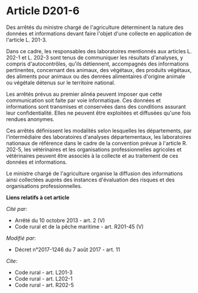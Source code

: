 # Article D201-6

Des arrêtés du ministre chargé de l'agriculture déterminent la nature des données et informations devant faire l'objet d'une
collecte en application de l'article L. 201-3.

Dans ce cadre, les responsables des laboratoires mentionnés aux articles L. 202-1 et L. 202-3 sont tenus de communiquer les
résultats d'analyses, y compris d'autocontrôles, qu'ils détiennent, accompagnés des informations pertinentes, concernant des
animaux, des végétaux, des produits végétaux, des aliments pour animaux ou des denrées alimentaires d'origine animale ou
végétale détenus sur le territoire national.

Les arrêtés prévus au premier alinéa peuvent imposer que cette communication soit faite par voie informatique. Ces données et
informations sont transmises et conservées dans des conditions assurant leur confidentialité. Elles ne peuvent être
exploitées et diffusées qu'une fois rendues anonymes.

Ces arrêtés définissent les modalités selon lesquelles les départements, par l'intermédiaire des laboratoires d'analyses
départementaux, les laboratoires nationaux de référence dans le cadre de la convention prévue à l'article R. 202-5, les
vétérinaires et les organisations professionnelles agricoles et vétérinaires peuvent être associés à la collecte et au
traitement de ces données et informations.

Le ministre chargé de l'agriculture organise la diffusion des informations ainsi collectées auprès des instances d'évaluation
des risques et des organisations professionnelles.

**Liens relatifs à cet article**

_Cité par_:

  - Arrêté du 10 octobre 2013 - art. 2 (V)
  - Code rural et de la pêche maritime - art. R201-45 (V)

_Modifié par_:

  - Décret n°2017-1246 du 7 août 2017 - art. 11

_Cite_:

  - Code rural - art. L201-3
  - Code rural - art. L202-1
  - Code rural - art. R202-5

